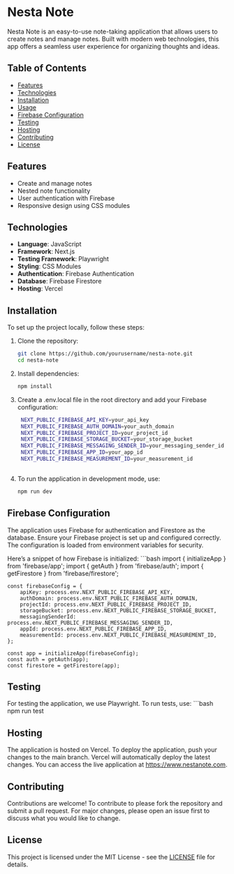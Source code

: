 # Nesta Note
Nesta Note is an easy-to-use note-taking application that allows users to create notes and manage notes. Built with modern web technologies, this app offers a seamless user experience for organizing thoughts and ideas.

## Table of Contents
- [Features](#features)
- [Technologies](#technologies)
- [Installation](#installation)
- [Usage](#usage)
- [Firebase Configuration](#firebase-configuration)
- [Testing](#testing)
- [Hosting](#hosting)
- [Contributing](#contributing)
- [License](#license)

## Features

- Create and manage notes
- Nested note functionality
- User authentication with Firebase
- Responsive design using CSS modules

## Technologies

- **Language**: JavaScript
- **Framework**: Next.js
- **Testing Framework**: Playwright
- **Styling**: CSS Modules
- **Authentication**: Firebase Authentication
- **Database**: Firebase Firestore
- **Hosting**: Vercel

## Installation

To set up the project locally, follow these steps:

1. Clone the repository:
   ```bash
   git clone https://github.com/yourusername/nesta-note.git
   cd nesta-note
   
2. Install dependencies:
   ```bash
   npm install

3. Create a .env.local file in the root directory and add your Firebase configuration:
   ```bash
    NEXT_PUBLIC_FIREBASE_API_KEY=your_api_key
    NEXT_PUBLIC_FIREBASE_AUTH_DOMAIN=your_auth_domain
    NEXT_PUBLIC_FIREBASE_PROJECT_ID=your_project_id
    NEXT_PUBLIC_FIREBASE_STORAGE_BUCKET=your_storage_bucket
    NEXT_PUBLIC_FIREBASE_MESSAGING_SENDER_ID=your_messaging_sender_id
    NEXT_PUBLIC_FIREBASE_APP_ID=your_app_id
    NEXT_PUBLIC_FIREBASE_MEASUREMENT_ID=your_measurement_id
    
4. To run the application in development mode, use:
   ```bash
   npm run dev

## Firebase Configuration

The application uses Firebase for authentication and Firestore as the database. Ensure your Firebase project is set up and configured correctly. The configuration is loaded from environment variables for security.

Here’s a snippet of how Firebase is initialized:
    ```bash
    import { initializeApp } from 'firebase/app';
    import { getAuth } from 'firebase/auth';
    import { getFirestore } from 'firebase/firestore';

    const firebaseConfig = {
        apiKey: process.env.NEXT_PUBLIC_FIREBASE_API_KEY,
        authDomain: process.env.NEXT_PUBLIC_FIREBASE_AUTH_DOMAIN,
        projectId: process.env.NEXT_PUBLIC_FIREBASE_PROJECT_ID,
        storageBucket: process.env.NEXT_PUBLIC_FIREBASE_STORAGE_BUCKET,
        messagingSenderId: process.env.NEXT_PUBLIC_FIREBASE_MESSAGING_SENDER_ID,
        appId: process.env.NEXT_PUBLIC_FIREBASE_APP_ID,
        measurementId: process.env.NEXT_PUBLIC_FIREBASE_MEASUREMENT_ID,
    };

    const app = initializeApp(firebaseConfig);
    const auth = getAuth(app);
    const firestore = getFirestore(app);

## Testing

For testing the application, we use Playwright. To run tests, use:
    ```bash
    npm run test

## Hosting

The application is hosted on Vercel. To deploy the application, push your changes to the main branch. Vercel will automatically deploy the latest changes. You can access the live application at https://www.nestanote.com.

## Contributing

Contributions are welcome! To contribute to please fork the repository and submit a pull request. For major changes, please open an issue first to discuss what you would like to change.

## License

This project is licensed under the MIT License - see the [LICENSE](LICENSE) file for details.
